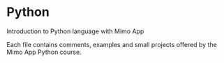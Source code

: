 # Python
Introduction to Python language with Mimo App

Each file contains comments, examples and small projects offered by the Mimo App Python course.

